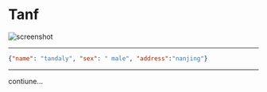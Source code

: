 Tanf
========


![screenshot](https://avatars0.githubusercontent.com/u/3762187?s=460)


---

```json
{"name": "tandaly", "sex": " male", "address":"nanjing"}
```

---

contiune...
